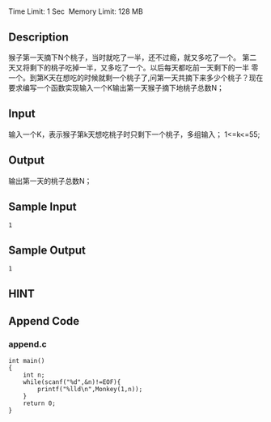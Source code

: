 # 
Time Limit: 1 Sec  Memory Limit: 128 MB


## Description
猴子第一天摘下N个桃子，当时就吃了一半，还不过瘾，就又多吃了一个。
第二天又将剩下的桃子吃掉一半，又多吃了一个。以后每天都吃前一天剩下的一半
零一个。到第K天在想吃的时候就剩一个桃子了,问第一天共摘下来多少个桃子？现在
要求编写一个函数实现输入一个K输出第一天猴子摘下地桃子总数N；


## Input
输入一个K，表示猴子第k天想吃桃子时只剩下一个桃子，多组输入；
1<=k<=55;


## Output
输出第一天的桃子总数N；



## Sample Input
```
1

```
## Sample Output
```
1

```

## HINT


## Append Code
### append.c
```c#include<stdio.h>
int main()
{
    int n;
    while(scanf("%d",&n)!=EOF){
        printf("%lld\n",Monkey(1,n));
    }
    return 0;
}
```
